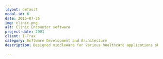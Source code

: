 ```yaml
---
layout: default
modal-id: 6
date: 2015-07-26
img: clinic.png
alt: Clinic Encounter software
project-date: 2001
client: I-Trax
category: Software Development and Architecture
description: Designed middleware for various healthcare applications sharing a common database of over 1000 tables.  Also with the client's new partner, a disease management firm, to design and specify diabetes management software for integration into the suite of healthcare products.

---
```

